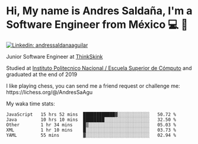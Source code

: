 # Hi, My name is Andres Saldaña, I'm a Software Engineer from México :computer: :boy:

[![Linkedin: andressaldanaaguilar](https://img.shields.io/badge/-andressaldanaaguilar-blue?style=flat-square&logo=Linkedin&logoColor=white&link=https://www.linkedin.com/in/thaianebraga/)](https://www.linkedin.com/in/andressaldanaaguilar)

<p>Junior Software Engineer at <a href="https://www.thinkskink.com/">ThinkSkink</a></p>
<p>Studied at <a href="https://en.wikipedia.org/wiki/ESCOM">Instituto Politecnico Nacional / Escuela Superior de Cómputo</a> and graduated at the end of 2019</p>
<p>I like playing chess, you can send me a friend request or challenge me: https://lichess.org/@/AndresSaAgu</p>

<p> My waka time stats: </p>

<!--START_SECTION:waka-->
```text
JavaScript   15 hrs 52 mins  ████████████▓░░░░░░░░░░░░   50.72 % 
Java         10 hrs 10 mins  ████████░░░░░░░░░░░░░░░░░   32.50 % 
Other        1 hr 34 mins    █▒░░░░░░░░░░░░░░░░░░░░░░░   05.03 % 
XML          1 hr 10 mins    █░░░░░░░░░░░░░░░░░░░░░░░░   03.73 % 
YAML         55 mins         ▓░░░░░░░░░░░░░░░░░░░░░░░░   02.94 % 
```
<!--END_SECTION:waka-->
